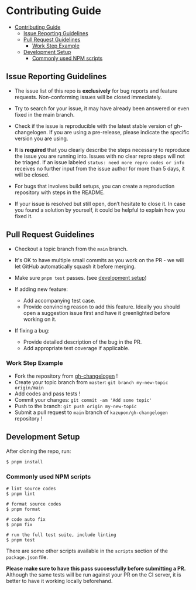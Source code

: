 # Contributing Guide

- [Contributing Guide](#contributing-guide)
  - [Issue Reporting Guidelines](#issue-reporting-guidelines)
  - [Pull Request Guidelines](#pull-request-guidelines)
    - [Work Step Example](#work-step-example)
  - [Development Setup](#development-setup)
    - [Commonly used NPM scripts](#commonly-used-npm-scripts)

## Issue Reporting Guidelines

- The issue list of this repo is **exclusively** for bug reports and feature requests. Non-conforming issues will be closed immediately.

- Try to search for your issue, it may have already been answered or even fixed in the main branch.

- Check if the issue is reproducible with the latest stable version of gh-changelogen. If you are using a pre-release, please indicate the specific version you are using.

- It is **required** that you clearly describe the steps necessary to reproduce the issue you are running into. Issues with no clear repro steps will not be triaged. If an issue labeled `status: need more repro codes or info` receives no further input from the issue author for more than 5 days, it will be closed.

- For bugs that involves build setups, you can create a reproduction repository with steps in the README.

- If your issue is resolved but still open, don’t hesitate to close it. In case you found a solution by yourself, it could be helpful to explain how you fixed it.

## Pull Request Guidelines

- Checkout a topic branch from the `main` branch.

- It's OK to have multiple small commits as you work on the PR - we will let GitHub automatically squash it before merging.

- Make sure `pnpm test` passes. (see [development setup](#development-setup))

- If adding new feature:

  - Add accompanying test case.
  - Provide convincing reason to add this feature. Ideally you should open a suggestion issue first and have it greenlighted before working on it.

- If fixing a bug:
  - Provide detailed description of the bug in the PR.
  - Add appropriate test coverage if applicable.

### Work Step Example

- Fork the repository from [gh-changelogen](https://github.com/kazupon/gh-changelogen) !
- Create your topic branch from `master`: `git branch my-new-topic origin/main`
- Add codes and pass tests !
- Commit your changes: `git commit -am 'Add some topic'`
- Push to the branch: `git push origin my-new-topic`
- Submit a pull request to `main` branch of `kazupon/gh-changelogen` repository !

## Development Setup

After cloning the repo, run:

    $ pnpm install

### Commonly used NPM scripts

    # lint source codes
    $ pnpm lint

    # format source codes
    $ pnpm format

    # code auto fix
    $ pnpm fix

    # run the full test suite, include linting
    $ pnpm test

There are some other scripts available in the `scripts` section of the `package.json` file.

**Please make sure to have this pass successfully before submitting a PR.** Although the same tests will be run against your PR on the CI server, it is better to have it working locally beforehand.
